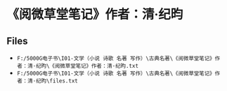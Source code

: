 # 《阅微草堂笔记》作者：清·纪昀

## Files

- `F:/5000G电子书\I01-文学（小说 诗歌 名著 写作）\古典名著\《阅微草堂笔记》作者：清·纪昀\《阅微草堂笔记》作者：清·纪昀.txt`
- `F:/5000G电子书\I01-文学（小说 诗歌 名著 写作）\古典名著\《阅微草堂笔记》作者：清·纪昀\files.txt`
